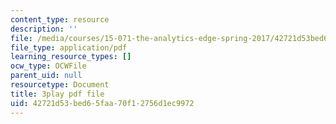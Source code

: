 ```yaml
---
content_type: resource
description: ''
file: /media/courses/15-071-the-analytics-edge-spring-2017/42721d53bed65faa70f12756d1ec9972_wQvjFfMvXrk.pdf
file_type: application/pdf
learning_resource_types: []
ocw_type: OCWFile
parent_uid: null
resourcetype: Document
title: 3play pdf file
uid: 42721d53-bed6-5faa-70f1-2756d1ec9972
---
```

